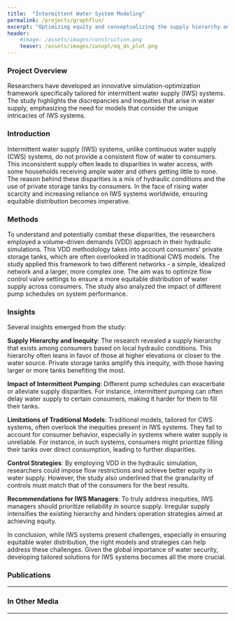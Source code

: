 ```yaml
---
title:  "Intermittent Water System Modeling"
permalink: /projects/graphflux/
excerpt: "Optimizing equity and conxeptualizing the supply hierarchy amongst consumers"
header:
    #image: /assets/images/construction.png
    teaser: /assets/images/iwsopt/eq_ds_plot.png
---
```


### Project Overview
Researchers have developed an innovative simulation-optimization framework specifically tailored for intermittent water supply (IWS) systems. The study highlights the discrepancies and inequities that arise in water supply, emphasizing the need for models that consider the unique intricacies of IWS systems.

### Introduction
Intermittent water supply (IWS) systems, unlike continuous water supply (CWS) systems, do not provide a consistent flow of water to consumers. This inconsistent supply often leads to disparities in water access, with some households receiving ample water and others getting little to none. The reason behind these disparities is a mix of hydraulic conditions and the use of private storage tanks by consumers. In the face of rising water scarcity and increasing reliance on IWS systems worldwide, ensuring equitable distribution becomes imperative.

### Methods
To understand and potentially combat these disparities, the researchers employed a volume-driven demands (VDD) approach in their hydraulic simulations. This VDD methodology takes into account consumers' private storage tanks, which are often overlooked in traditional CWS models. The study applied this framework to two different networks - a simple, idealized network and a larger, more complex one. The aim was to optimize flow control valve settings to ensure a more equitable distribution of water supply across consumers. The study also analyzed the impact of different pump schedules on system performance.

### Insights
Several insights emerged from the study:

**Supply Hierarchy and Inequity**: The research revealed a supply hierarchy that exists among consumers based on local hydraulic conditions. This hierarchy often leans in favor of those at higher elevations or closer to the water source. Private storage tanks amplify this inequity, with those having larger or more tanks benefiting the most.

**Impact of Intermittent Pumping**: Different pump schedules can exacerbate or alleviate supply disparities. For instance, intermittent pumping can often delay water supply to certain consumers, making it harder for them to fill their tanks.

**Limitations of Traditional Models**: Traditional models, tailored for CWS systems, often overlook the inequities present in IWS systems. They fail to account for consumer behavior, especially in systems where water supply is unreliable. For instance, in such systems, consumers might prioritize filling their tanks over direct consumption, leading to further disparities.

**Control Strategies**: By employing VDD in the hydraulic simulation, researchers could impose flow restrictions and achieve better equity in water supply. However, the study also underlined that the granularity of controls must match that of the consumers for the best results.

**Recommendations for IWS Managers**: To truly address inequities, IWS managers should prioritize reliability in source supply. Irregular supply intensifies the existing hierarchy and hinders operation strategies aimed at achieving equity.

In conclusion, while IWS systems present challenges, especially in ensuring equitable water distribution, the right models and strategies can help address these challenges. Given the global importance of water security, developing tailored solutions for IWS systems becomes all the more crucial.

### Publications
---

### In Other Media
---

